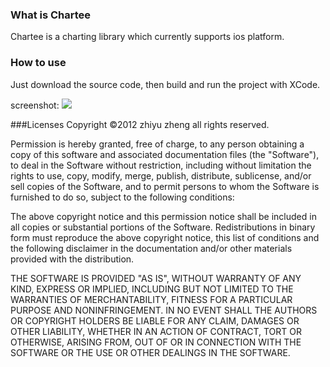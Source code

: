 ### What is Chartee

Chartee is a charting library which currently supports ios platform.

### How to use

Just download the source code, then build and run the project with XCode.

screenshot:
![](https://github.com/zhiyu/chartee/raw/master/resource/demo.png)


###Licenses
Copyright ©2012 zhiyu zheng all rights reserved.

Permission is hereby granted, free of charge, to any person obtaining a copy of this software and associated documentation files (the "Software"), to deal in the Software without restriction, including without limitation the rights to use, copy, modify, merge, publish, distribute, sublicense, and/or sell copies of the Software, and to permit persons to whom the Software is furnished to do so, subject to the following conditions:

The above copyright notice and this permission notice shall be included in all copies or substantial portions of the Software. Redistributions in binary form must reproduce the above copyright notice, this list of conditions and the following disclaimer in the documentation and/or other materials provided with the distribution.

THE SOFTWARE IS PROVIDED "AS IS", WITHOUT WARRANTY OF ANY KIND, EXPRESS OR IMPLIED, INCLUDING BUT NOT LIMITED TO THE WARRANTIES OF MERCHANTABILITY, FITNESS FOR A PARTICULAR PURPOSE AND NONINFRINGEMENT. IN NO EVENT SHALL THE AUTHORS OR COPYRIGHT HOLDERS BE LIABLE FOR ANY CLAIM, DAMAGES OR OTHER LIABILITY, WHETHER IN AN ACTION OF CONTRACT, TORT OR OTHERWISE, ARISING FROM, OUT OF OR IN CONNECTION WITH THE SOFTWARE OR THE USE OR OTHER DEALINGS IN THE SOFTWARE.
